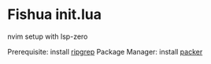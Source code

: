 # Fishua init.lua 

nvim setup with lsp-zero

Prerequisite: install [ripgrep](https://github.com/BurntSushi/ripgrep)
Package Manager: install [packer](https://github.com/wbthomason/packer.nvim)

